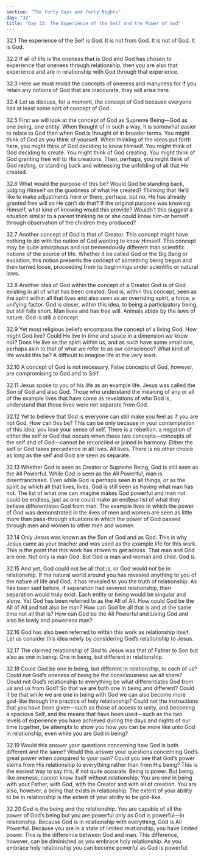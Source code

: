 ```yaml
---
section: "The Forty Days and Forty Nights"
day: "32"
title: "Day 32: The Experience of the Self and the Power of God"
---
```


32.1 The experience of the Self is God. It is not from God. It is not of
God. It is God.

32.2 If all of life is the oneness that is God and God has chosen to
experience that oneness through relationship, then you are also that
experience and are in relationship with God through that experience.

32.3 Here we must revisit the concepts of oneness and manyness for if
you retain any notions of God that are inaccurate, they will arise here.

32.4 Let us discuss, for a moment, the concept of God because everyone
has at least some sort of concept of God.

32.5 First we will look at the concept of God as Supreme Being—God as
one being, one entity. When thought of in such a way, it is somewhat
easier to relate to God than when God is thought of in broader terms.
You might think of God as you think of yourself. When thinking of the
ideas put forth here, you might think of God deciding to know Himself.
You might think of God deciding to create. You might think of God
creating. You might think of God granting free will to His creations.
Then, perhaps, you might think of God resting, or standing back and
witnessing the unfolding of all that He created.

32.6 What would the purpose of this be? Would God be standing back,
judging Himself on the goodness of what He created? Thinking that He’d
like to make adjustments here or there, perhaps, but no, He has already
granted free will so He can’t do that? If the original purpose was
knowing Himself, what kind of knowing would this provide? Wouldn’t this
suggest a situation similar to a parent thinking he or she could know
him-or herself through observation of the children they produced?

32.7 Another concept of God is that of Creator. This concept might have
nothing to do with the notion of God wanting to know Himself. This
concept may be quite amorphous and not tremendously different than
scientific notions of the source of life. Whether it be called God or
the Big Bang or evolution, this notion presents the concept of something
being begun and then turned loose, proceeding from its beginnings under
scientific or natural laws.

32.8 Another idea of God within the concept of a Creator God is of God
existing in all of what has been created. God is, within this concept,
seen as the spirit within all that lives and also seen as an overriding
spirit, a force, a unifying factor. God is closer, within this idea, to
being a participatory being, but still falls short. Man lives and has
free will. Animals abide by the laws of nature. God is still a concept.

32.9 Yet most religious beliefs encompass the concept of a living God.
How might God live? Could He live in time and space in a dimension we
know not? Does He live as the spirit within us, and as such have some
small role, perhaps akin to that of what we refer to as our conscience?
What kind of life would this be? A difficult to imagine life at the very
least.

32.10 A concept of God is not necessary. False concepts of God, however,
are compromising to God and to Self.

32.11 Jesus spoke to you of his life as an example life. Jesus was
called the Son of God and also God. Those who understand the meaning of
any or all of the example lives that have come as revelations of who God
is, understand that those lives were not separate from God.

32.12 Yet to believe that God is everyone can still make you feel as if
you are not God. How can this be? This can be only because in your
contemplation of this idea, you lose your sense of self. There is a
rebellion, a negation of either the self or God that occurs when these
two concepts—concepts of the self and of God—cannot be reconciled or
joined in harmony. Either the self or God takes precedence in all lives.
All lives. There is no other choice as long as the self and God are seen
as separate.

32.13 Whether God is seen as Creator or Supreme Being, God is still seen
as the All Powerful. While God is seen as the All Powerful, man is
disenfranchised. Even while God is perhaps seen in all things, or as the
spirit by which all that lives, lives, God is still seen as having what
man has not. The list of what one can imagine makes God powerful and man
not could be endless, just as one could make an endless list of what
they believe differentiates God from man. The example lives in which the
power of God was demonstrated in the lives of men and women are seen as
little more than pass-through situations in which the power of God
passed through men and women to other men and women.

32.14 Only Jesus was known as the Son of God and as God. This is why
Jesus came as your teacher and was used as the example life for this
work. This is the point that this work has striven to get across. That
man and God are one. Not only is man God. But God is man and woman and
child. God is.

32.15 And yet, God could not be all that is, or God would not be in
relationship. If the natural world around you has revealed anything to
you of the nature of life and God, it has revealed to you the truth of
relationship. As has been said before, if separation had severed
relationship, then separation would truly exist. Each entity or being
would be singular and alone. Yet God has been referred to as the All of
All. How could God be the All of All and not also be man? How can God be
all that is and at the same time not all that is? How can God be the All
Powerful and Living God and also be lowly and powerless man?

32.16 God has also been referred to within this work as relationship
itself. Let us consider this idea newly by considering God’s
relationship to Jesus.

32.17 The claimed relationship of God to Jesus was that of Father to Son
but also as one in being. One in being, but different in relationship.

32.18 Could God be one in being, but different in relationship, to each
of us? Could not God’s oneness of being be the consciousness we all
share? Could not God’s relationship to everything be what differentiates
God from us and us from God? So that we are both one in being and
different? Could it be that while we are one in being with God we can
also become more god-like through the practice of holy relationship?
Could not the instructions that you have been given—such as those of
access to unity, and becoming a spacious Self, and the means that have
been used—such as the two levels of experience you have achieved during
the days and nights of our time together, be attempts to show you how
you can be more like unto God in relationship, even while you are God in
being?

32.19 Would this answer your questions concerning how God is both
different and the same? Would this answer your questions concerning
God’s great power when compared to your own? Could you see that God’s
power stems from His relationship to everything rather than from His
being? This is the easiest way to say this, if not quite accurate. Being
is power. But being, like oneness, cannot know itself without
relationship. You are one in being with your Father, with God, with the
Creator and with all of creation. You are also, however, a being that
exists in relationship. The extent of your ability to be in relationship
is the extent of your ability to be god-like.

32.20 God is the being and the relationship. You are capable of all the
power of God’s being but you are powerful only as God is powerful—in
relationship. Because God is in relationship with everything, God is All
Powerful. Because you are in a state of limited relationship, you have
limited power. This is the difference between God and man. This
difference, however, can be diminished as you embrace holy relationship.
As you embrace holy relationship you can become powerful as God is
powerful.

